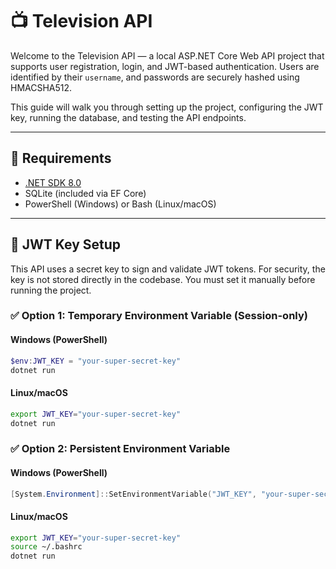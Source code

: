 # 📺 Television API

Welcome to the Television API — a local ASP.NET Core Web API project that supports user registration, login, and JWT-based authentication. Users are identified by their `username`, and passwords are securely hashed using HMACSHA512.

This guide will walk you through setting up the project, configuring the JWT key, running the database, and testing the API endpoints.

---

## 🔧 Requirements

- [.NET SDK 8.0](https://dotnet.microsoft.com/en-us/download/dotnet/8.0)
- SQLite (included via EF Core)
- PowerShell (Windows) or Bash (Linux/macOS)

---

## 🔐 JWT Key Setup

This API uses a secret key to sign and validate JWT tokens. For security, the key is not stored directly in the codebase. You must set it manually before running the project.

### ✅ Option 1: Temporary Environment Variable (Session-only)

#### Windows (PowerShell)

```powershell
$env:JWT_KEY = "your-super-secret-key"
dotnet run
```

#### Linux/macOS

```bash
export JWT_KEY="your-super-secret-key"
dotnet run
```

### ✅ Option 2: Persistent Environment Variable

#### Windows (PowerShell)

```powershell
[System.Environment]::SetEnvironmentVariable("JWT_KEY", "your-super-secret-key", "User")
```

#### Linux/macOS

```bash
export JWT_KEY="your-super-secret-key"
source ~/.bashrc
dotnet run
```
